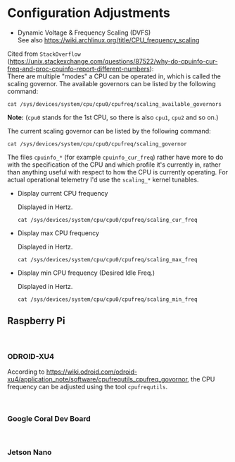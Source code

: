 # Configuration Adjustments
- Dynamic Voltage & Frequency Scaling (DVFS)<br>
See also https://wiki.archlinux.org/title/CPU_frequency_scaling

Cited from `StackOverflow` (https://unix.stackexchange.com/questions/87522/why-do-cpuinfo-cur-freq-and-proc-cpuinfo-report-different-numbers):
<br>
There are multiple "modes" a CPU can be operated in, which is called the scaling governor. The available governors can be listed by the following command:

```
cat /sys/devices/system/cpu/cpu0/cpufreq/scaling_available_governors
```
**Note:** (`cpu0` stands for the 1st CPU, so there is also `cpu1`, `cpu2` and so on.)

The current scaling governor can be listed by the following command:

```
cat /sys/devices/system/cpu/cpu0/cpufreq/scaling_governor
```

The files `cpuinfo_*` (for example `cpuinfo_cur_freq`) rather have more to do with the specification of the CPU and which profile it's currently in, rather than anything useful with respect to how the CPU is currently operating. For actual operational telemetry I'd use the `scaling_*` kernel tunables.


- Display current CPU frequency

    Displayed in Hertz.
    ```
    cat /sys/devices/system/cpu/cpu0/cpufreq/scaling_cur_freq
    ```

- Display max CPU frequency

    Displayed in Hertz.
    ```
    cat /sys/devices/system/cpu/cpu0/cpufreq/scaling_max_freq
    ```

- Display min CPU frequency (Desired Idle Freq.)

    Displayed in Hertz.
    ```
    cat /sys/devices/system/cpu/cpu0/cpufreq/scaling_min_freq
    ```


## Raspberry Pi
<br>

### ODROID-XU4
According to https://wiki.odroid.com/odroid-xu4/application_note/software/cpufrequtils_cpufreq_govornor, the CPU frequency can be adjusted using the tool `cpufrequtils`.


<br>

### Google Coral Dev Board

<br>

### Jetson Nano

<br>